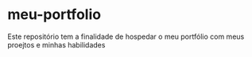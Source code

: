 # meu-portfolio
 Este repositório tem a finalidade de hospedar o meu portfólio com meus proejtos e minhas habilidades
